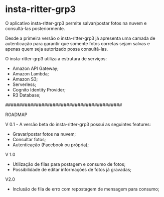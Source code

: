 # insta-ritter-grp3

O aplicativo insta-ritter-grp3 permite salvar/postar fotos na nuvem e consultá-las posteriormente.

Desde a primeira versão o insta-ritter-grp3 já apresenta uma camada de autenticação para garantir que somente fotos corretas sejam salvas e apenas quem seja autorizado possa consultá-las.

O insta-ritter-grp3 utiliza a estrutura de serviços:
- Amazon API Gateway;
- Amazon Lambda;
- Amazon S3;
- Serverless;
- Cognito Identity Provider;
- R3 Database;

##########################################

ROADMAP

V 0.1 - A versão beta do insta-ritter-grp3 possui as seguintes features:
- Gravar/postar fotos na nuvem;
- Consultar fotos;
- Autenticação (Facebook ou própria);

V 1.0
- Utilização de filas para postagem e consumo de fotos;
- Possibilidade de editar informações de fotos já gravadas;

V2.0
- Inclusão de fila de erro com repostagem de mensagem para consumo;
